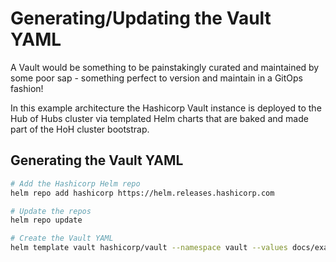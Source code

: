 # Generating/Updating the Vault YAML

A Vault would be something to be painstakingly curated and maintained by some poor sap - something perfect to version and maintain in a GitOps fashion!

In this example architecture the Hashicorp Vault instance is deployed to the Hub of Hubs cluster via templated Helm charts that are baked and made part of the HoH cluster bootstrap.

## Generating the Vault YAML

```bash
# Add the Hashicorp Helm repo
helm repo add hashicorp https://helm.releases.hashicorp.com

# Update the repos
helm repo update

# Create the Vault YAML
helm template vault hashicorp/vault --namespace vault --values docs/examples/vault-helm-values.yml > hub-of-hubs/bootstrap/install-hashicorp-vault/10_mappedChart.yml
```